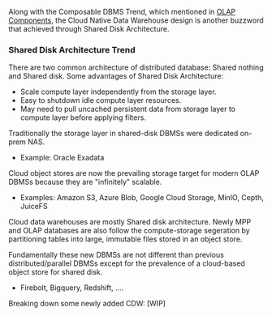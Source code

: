 Along with the Composable DBMS Trend, which mentioned in [OLAP Components](olap_components.md), the Cloud Native Data Warehouse design is another buzzword
that achieved through Shared Disk Architecture.

### Shared Disk Architecture Trend

There are two common architecture of distributed database:
Shared nothing and Shared disk.
Some advantages of Shared Disk Architecture:
- Scale compute layer independently from the storage layer.
- Easy to shutdown idle compute layer resources.
- May need to pull uncached persistent data from storage
layer to compute layer before applying filters.

Traditionally the storage layer in shared-disk
DBMSs were dedicated on-prem NAS.
- Example: Oracle Exadata

Cloud object stores are now the prevailing storage
target for modern OLAP DBMSs because they are
"infinitely" scalable.
- Examples: Amazon S3, Azure Blob, Google Cloud Storage, MinIO, Cepth, JuiceFS

Cloud data warehouses are mostly Shared disk architecture. 
Newly MPP and OLAP databases are also follow the compute-storage segeration by
partitioning tables into large, immutable files stored in an object store.

Fundamentally these new DBMSs are not different than
previous distributed/parallel DBMSs except for the
prevalence of a cloud-based object store for shared disk.
- Firebolt, Bigquery, Redshift, ....

Breaking down some newly added CDW: 
[WIP]
